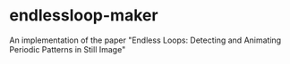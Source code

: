 # endlessloop-maker
An implementation of the paper "Endless Loops: Detecting and Animating Periodic Patterns in Still Image"

